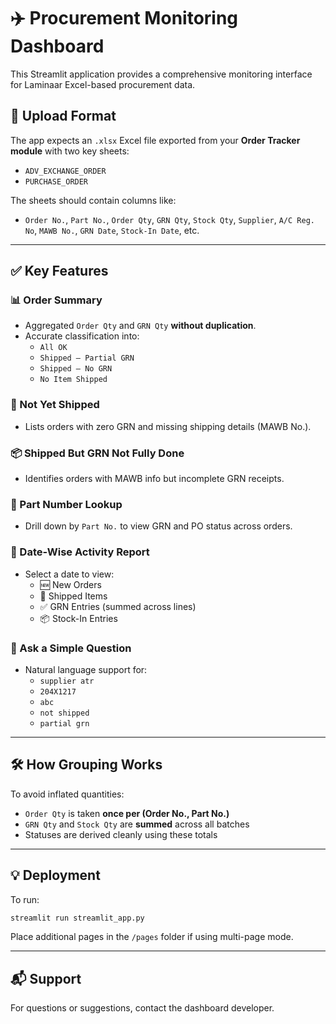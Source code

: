 
# ✈️ Procurement Monitoring Dashboard

This Streamlit application provides a comprehensive monitoring interface for Laminaar Excel-based procurement data.

## 📁 Upload Format

The app expects an `.xlsx` Excel file exported from your **Order Tracker module** with two key sheets:
- `ADV_EXCHANGE_ORDER`
- `PURCHASE_ORDER`

The sheets should contain columns like:
- `Order No.`, `Part No.`, `Order Qty`, `GRN Qty`, `Stock Qty`, `Supplier`, `A/C Reg. No`, `MAWB No.`, `GRN Date`, `Stock-In Date`, etc.

---

## ✅ Key Features

### 📊 Order Summary
- Aggregated `Order Qty` and `GRN Qty` **without duplication**.
- Accurate classification into:
  - `All OK`
  - `Shipped – Partial GRN`
  - `Shipped – No GRN`
  - `No Item Shipped`

### 🚫 Not Yet Shipped
- Lists orders with zero GRN and missing shipping details (MAWB No.).

### 📦 Shipped But GRN Not Fully Done
- Identifies orders with MAWB info but incomplete GRN receipts.

### 🔧 Part Number Lookup
- Drill down by `Part No.` to view GRN and PO status across orders.

### 📅 Date-Wise Activity Report
- Select a date to view:
  - 🆕 New Orders
  - 🚚 Shipped Items
  - ✅ GRN Entries (summed across lines)
  - 📦 Stock-In Entries

### 🤖 Ask a Simple Question
- Natural language support for:
  - `supplier atr`
  - `204X1217`
  - `abc`
  - `not shipped`
  - `partial grn`

---

## 🛠️ How Grouping Works

To avoid inflated quantities:
- `Order Qty` is taken **once per (Order No., Part No.)**
- `GRN Qty` and `Stock Qty` are **summed** across all batches
- Statuses are derived cleanly using these totals

---

## 💡 Deployment

To run:
```bash
streamlit run streamlit_app.py
```

Place additional pages in the `/pages` folder if using multi-page mode.

---

## 📬 Support

For questions or suggestions, contact the dashboard developer.
